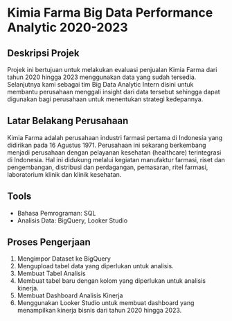 # Kimia Farma Big Data Performance Analytic 2020-2023

## Deskripsi Projek
Projek ini bertujuan untuk melakukan evaluasi penjualan Kimia Farma dari tahun 2020 hingga 2023 menggunakan data yang sudah tersedia. Selanjutnya kami sebagai tim Big Data Analytic Intern disini untuk membantu perusahaan menggali insight dari data tersebut sehingga dapat digunakan bagi perusahaan untuk menentukan strategi kedepannya.

## Latar Belakang Perusahaan
Kimia Farma adalah perusahaan industri farmasi pertama di Indonesia yang didirikan pada 16 Agustus 1971. Perusahaan ini sekarang berkembang menjadi perusahaan dengan pelayanan kesehatan (healthcare) terintegrasi di Indonesia. Hal ini didukung melalui kegiatan manufaktur farmasi, riset dan pengembangan, distribusi dan perdagangan, pemasaran, ritel farmasi, laboratorium klinik dan klinik kesehatan.

## Tools
- Bahasa Pemrograman: SQL
- Analisis Data: BigQuery, Looker Studio

## Proses Pengerjaan
1. Mengimpor Dataset ke BigQuery
2. Mengupload tabel data yang diperlukan untuk analisis.
3. Membuat Tabel Analisis
4. Membuat tabel baru dengan kolom yang diperlukan untuk analisis kinerja.
5. Membuat Dashboard Analisis Kinerja
6. Menggunakan Looker Studio untuk membuat dashboard yang menampilkan kinerja bisnis dari tahun 2020 hingga 2023.
